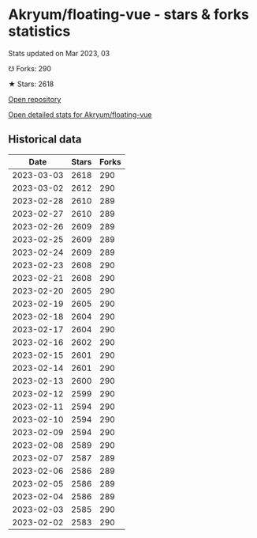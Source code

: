 # Akryum/floating-vue - stars & forks statistics

Stats updated on Mar 2023, 03

☋ Forks: 290

★ Stars: 2618

[Open repository](https://github.com/Akryum/floating-vue)

[Open detailed stats for Akryum/floating-vue](https://reviewgithub.com/rep/Akryum/floating-vue)

## Historical data
| Date | Stars | Forks |
|------|-------|-------|
| 2023-03-03 | 2618 | 290 | 
| 2023-03-02 | 2612 | 290 | 
| 2023-02-28 | 2610 | 289 | 
| 2023-02-27 | 2610 | 289 | 
| 2023-02-26 | 2609 | 289 | 
| 2023-02-25 | 2609 | 289 | 
| 2023-02-24 | 2609 | 289 | 
| 2023-02-23 | 2608 | 290 | 
| 2023-02-21 | 2608 | 290 | 
| 2023-02-20 | 2605 | 290 | 
| 2023-02-19 | 2605 | 290 | 
| 2023-02-18 | 2604 | 290 | 
| 2023-02-17 | 2604 | 290 | 
| 2023-02-16 | 2602 | 290 | 
| 2023-02-15 | 2601 | 290 | 
| 2023-02-14 | 2601 | 290 | 
| 2023-02-13 | 2600 | 290 | 
| 2023-02-12 | 2599 | 290 | 
| 2023-02-11 | 2594 | 290 | 
| 2023-02-10 | 2594 | 290 | 
| 2023-02-09 | 2594 | 290 | 
| 2023-02-08 | 2589 | 290 | 
| 2023-02-07 | 2587 | 289 | 
| 2023-02-06 | 2586 | 289 | 
| 2023-02-05 | 2586 | 289 | 
| 2023-02-04 | 2586 | 289 | 
| 2023-02-03 | 2585 | 290 | 
| 2023-02-02 | 2583 | 290 | 

